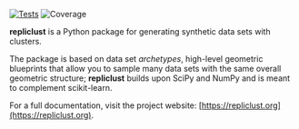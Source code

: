 [![Tests](https://github.com/mzelling/repliclust/actions/workflows/tests.yml/badge.svg)](https://github.com/mzelling/repliclust/actions/workflows/tests.yml)
![Coverage](https://img.shields.io/endpoint?url=https://gist.githubusercontent.com/mzelling/7c9e8b5cc4b5124352fb58b0c753f79f/raw/bfe0b3e29f0f92f8acad677c47e864148fecefec/repliclust__heads_dev.json)

**repliclust** is a Python package for generating synthetic data sets 
with clusters. 

The package is based on data set *archetypes*, high-level geometric 
blueprints that allow you to sample many data sets with the same overall
geometric structure; **repliclust** builds upon SciPy and NumPy and is
meant to complement scikit-learn.

For a full documentation, visit the project website: [https://repliclust.org](https://repliclust.org).
